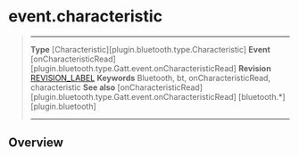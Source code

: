 # event.characteristic

> --------------------- ------------------------------------------------------------------------------------------
> __Type__              [Characteristic][plugin.bluetooth.type.Characteristic]
> __Event__             [onCharacteristicRead][plugin.bluetooth.type.Gatt.event.onCharacteristicRead]
> __Revision__          [REVISION_LABEL](REVISION_URL)
> __Keywords__          Bluetooth, bt, onCharacteristicRead, characteristic
> __See also__          [onCharacteristicRead][plugin.bluetooth.type.Gatt.event.onCharacteristicRead]
>						[bluetooth.*][plugin.bluetooth]
> --------------------- ------------------------------------------------------------------------------------------

## Overview